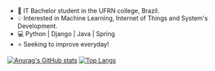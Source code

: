 - 👋 IT Bachelor student in the UFRN college, Brazil.
- 💡 Interested in Machine Learning, Internet of Things and System's Development.
- 💻 Python | Django | Java | Spring
- ⭐ Seeking to improve everyday!

[![Anurag's GitHub stats](https://github-readme-stats-sigma-five.vercel.app/api?username=danieln0bre&show_icons=true&theme=tokyonight)](https://github.com/anuraghazra/github-readme-stats)  [![Top Langs](https://github-readme-stats-sigma-five.vercel.app/api/top-langs/?username=danieln0bre&show_icons=true&theme=tokyonight)](https://github.com/anuraghazra/github-readme-stats)
